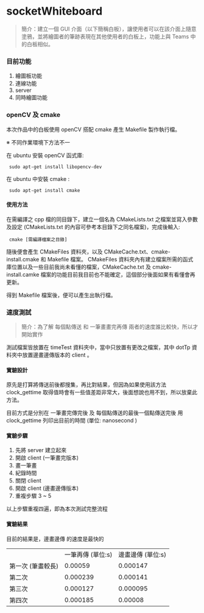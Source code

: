 # socketWhiteboard #

> 簡介：建立一個 GUI 介面（以下簡稱白板），讓使用者可以在該介面上隨意塗鴉，並將繪圖者的筆跡表現在其他使用者的白板上，功能上與 Teams 中的白板相似。

### 目前功能 ###
1.  繪圖板功能
2.  連線功能
3.  server
4.  同時繪圖功能


### openCV 及 cmake ### 

本次作品中的白板使用 openCV 搭配 cmake 產生 Makefile 製作執行檔。

※ 不同作業環境下方法不一

在 ubuntu 安裝 openCV 函式庫:

<pre><code> sudo apt-get install libopencv-dev </code></pre> 

在 ubuntu 中安裝 cmake :

<pre><code> sudo apt-get install cmake </code></pre>

#### 使用方法 ####
在需編譯之 cpp 檔的同目錄下，建立一個名為 CMakeLists.txt 之檔案並寫入參數及設定 (CMakeLists.txt 的內容可參考本目錄下之同名檔案)，完成後輸入:

<pre><code> cmake [需編譯檔案之目錄] </code></pre>

隨後便會產生 CMakeFiles 資料夾，以及 CMakeCache.txt、cmake-install.cmake 和 Makefile 檔案。
CMakeFiles 資料夾內有建立檔案所需的函式庫位置以及一些目前我尚未看懂的檔案，CMakeCache.txt 及 cmake-install.camke 檔案的功能目前我目前也不能確定，這個部分後面如果有看懂會再更新。

得到 Makefile 檔案後，便可以產生出執行檔。

### 速度測試 ###

> 簡介：為了解 每個點傳送 和 一筆畫畫完再傳 兩者的速度誰比較快，所以才開始實作

測試檔案皆放置在 timeTest 資料夾中，當中只放置有更改之檔案，其中 dotTp 資料夾中放置邊畫邊傳版本的 client 。

#### 實驗設計 ####

原先是打算將傳送前後都搜集，再比對結果，但因為如果使用該方法 clock_gettime 取得值時會有一些值差距非常大，後面想說也用不到，所以放棄此方法。

目前方式是分別在 一筆畫完傳完後 及 每個點傳送的最後一個點傳送完後 用 clock_gettime 列印出目前的時間 (單位: nanosecond )

#### 實驗步驟 ####

1.  先將 server 建立起來
2.  開啟 client (一筆畫完版本)
3.  畫一筆畫
4.  紀錄時間
5.  關閉 client
6.  開啟 client (邊畫邊傳版本)
7.  重複步驟 3 ~ 5

以上步驟重複四遍，即為本次測試完整流程

#### 實驗結果 ####

目前的結果是，邊畫邊傳 的速度是最快的

<table>
<tr>
   <td> </td>
   <td> 一筆再傳 (單位:s) </td>
   <td> 邊畫邊傳 (單位:s) </td>
</tr>
<tr>
   <td> 第一次 (筆畫較長) </td>
   <td> 0.00059 </td>
   <td> 0.000147 </td>
</tr>
<tr>
   <td> 第二次 </td>
   <td> 0.000239 </td>
   <td> 0.000141 </td>
</tr>
<tr>
   <td> 第三次 </td>
   <td> 0.000127 </td>
   <td> 0.000095 </td>
</tr>
<tr>
   <td> 第四次 </td>
   <td> 0.000185 </td>
   <td> 0.00008 </td>
</tr>
</table>

